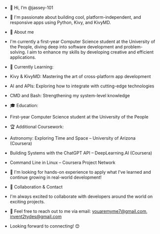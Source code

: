- 👋 Hi, I’m @jassey-101
- 👀 I'm passionate about building cool, platform-independent, and responsive apps using Python, Kivy, and KivyMD.

  
- 🚀 About me
- I'm currently a first-year Computer Science student at the University of the People, diving deep into software development and problem-solving. I aim to enhance my skills by developing creative and efficient applications.

- 🌱 Currently Learning:
- Kivy & KivyMD: Mastering the art of cross-platform app development
- AI and APIs: Exploring how to integrate with cutting-edge technologies
- CMD and Bash: Strengthening my system-level knowledge

- 🎓 Education:
- First-year Computer Science student at the University of the People

- 🏆 Additional Coursework:
- Astronomy: Exploring Time and Space – University of Arizona (Coursera)
- Building Systems with the ChatGPT API – DeepLearning.AI (Coursera)
- Command Line in Linux – Coursera Project Network

- 🔧 I'm looking for hands-on experience to apply what I've learned and continue growing in real-world development!
- 🤝 Collaboration & Contact

- I'm always excited to collaborate with developers around the world on exciting projects.
- 📧 Feel free to reach out to me via email: youaremyme7@gmail.com, invent2tydes@gmail.com

- Looking forward to connecting! 😊


<!---
jassey-101/jassey-101 is a ✨ special ✨ repository because its `README.md` (this file) appears on your GitHub profile.
You can click the Preview link to take a look at your changes.
--->
